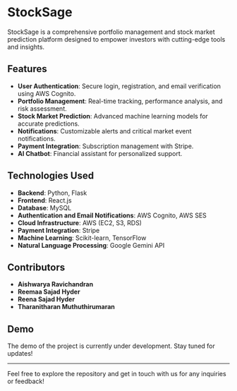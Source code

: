 # StockSage
StockSage is a comprehensive portfolio management and stock market prediction platform designed to empower investors with cutting-edge tools and insights.

## Features

- **User Authentication**: Secure login, registration, and email verification using AWS Cognito.
- **Portfolio Management**: Real-time tracking, performance analysis, and risk assessment.
- **Stock Market Prediction**: Advanced machine learning models for accurate predictions.
- **Notifications**: Customizable alerts and critical market event notifications.
- **Payment Integration**: Subscription management with Stripe.
- **AI Chatbot**: Financial assistant for personalized support.

## Technologies Used

- **Backend**: Python, Flask
- **Frontend**: React.js
- **Database**: MySQL
- **Authentication and Email Notifications**: AWS Cognito, AWS SES
- **Cloud Infrastructure**: AWS (EC2, S3, RDS)
- **Payment Integration**: Stripe
- **Machine Learning**: Scikit-learn, TensorFlow
- **Natural Language Processing**: Google Gemini API

## Contributors

- **Aishwarya Ravichandran**
- **Reemaa Sajad Hyder**
- **Reena Sajad Hyder**
- **Tharanitharan Muthuthirumaran**

## Demo

The demo of the project is currently under development. Stay tuned for updates!

---

Feel free to explore the repository and get in touch with us for any inquiries or feedback!
